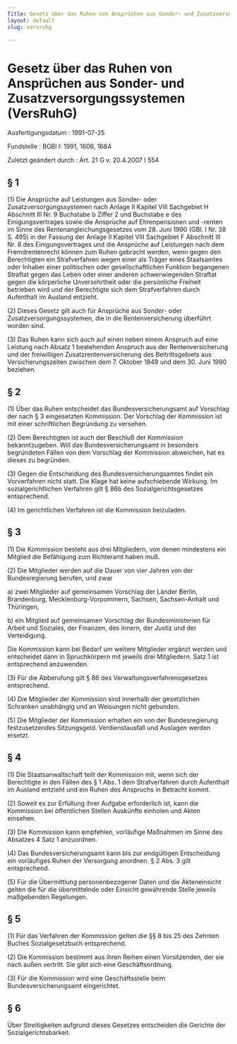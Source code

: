 ```yaml
---
Title: Gesetz über das Ruhen von Ansprüchen aus Sonder- und Zusatzversorgungssystemen
layout: default
slug: versruhg

---
```


# Gesetz über das Ruhen von Ansprüchen aus Sonder- und Zusatzversorgungssystemen (VersRuhG)

Ausfertigungsdatum
:   1991-07-25

Fundstelle
:   BGBl I: 1991, 1606, 1684

Zuletzt geändert durch
:   Art. 21 G v. 20.4.2007 I 554


## § 1

(1) Die Ansprüche auf Leistungen aus Sonder- oder
Zusatzversorgungssystemen nach Anlage II Kapitel VIII Sachgebiet H
Abschnitt III Nr. 9 Buchstabe b Ziffer 2 und Buchstabe e des
Einigungsvertrages sowie die Ansprüche auf Ehrenpensionen und -renten
im Sinne des Rentenangleichungsgesetzes vom 28. Juni 1990 (GBl. I Nr.
38 S. 495) in der Fassung der Anlage II Kapitel VIII Sachgebiet F
Abschnitt III Nr. 8 des Einigungsvertrages und die Ansprüche auf
Leistungen nach dem Fremdrentenrecht können zum Ruhen gebracht werden,
wenn gegen den Berechtigten ein Strafverfahren wegen einer als Träger
eines Staatsamtes oder Inhaber einer politischen oder
gesellschaftlichen Funktion begangenen Straftat gegen das Leben oder
einer anderen schwerwiegenden Straftat gegen die körperliche
Unversehrtheit oder die persönliche Freiheit betrieben wird und der
Berechtigte sich dem Strafverfahren durch Aufenthalt im Ausland
entzieht.

(2) Dieses Gesetz gilt auch für Ansprüche aus Sonder- oder
Zusatzversorgungssystemen, die in die Rentenversicherung überführt
worden sind.

(3) Das Ruhen kann sich auch auf einen neben einem Anspruch auf eine
Leistung nach Absatz 1 bestehenden Anspruch aus der Rentenversicherung
und der freiwilligen Zusatzrentenversicherung des Beitrittsgebiets aus
Versicherungszeiten zwischen dem 7. Oktober 1949 und dem 30. Juni 1990
beziehen.


## § 2

(1) Über das Ruhen entscheidet das Bundesversicherungsamt auf
Vorschlag der nach § 3 eingesetzten Kommission. Der Vorschlag der
Kommission ist mit einer schriftlichen Begründung zu versehen.

(2) Dem Berechtigten ist auch der Beschluß der Kommission
bekanntzugeben. Will das Bundesversicherungsamt in besonders
begründeten Fällen von dem Vorschlag der Kommission abweichen, hat es
dieses zu begründen.

(3) Gegen die Entscheidung des Bundesversicherungsamtes findet ein
Vorverfahren nicht statt. Die Klage hat keine aufschiebende Wirkung.
Im sozialgerichtlichen Verfahren gilt § 86b des Sozialgerichtsgesetzes
entsprechend.

(4) Im gerichtlichen Verfahren ist die Kommission beizuladen.


## § 3

(1) Die Kommission besteht aus drei Mitgliedern, von denen mindestens
ein Mitglied die Befähigung zum Richteramt haben muß.

(2) Die Mitglieder werden auf die Dauer von vier Jahren von der
Bundesregierung berufen, und zwar

a)  zwei Mitglieder auf gemeinsamen Vorschlag der Länder Berlin,
    Brandenburg, Mecklenburg-Vorpommern, Sachsen, Sachsen-Anhalt und
    Thüringen,


b)  ein Mitglied auf gemeinsamen Vorschlag der Bundesministerien für
    Arbeit und Soziales, der Finanzen, des Innern, der Justiz und der
    Verteidigung.



Die Kommission kann bei Bedarf um weitere Mitglieder ergänzt werden
und entscheidet dann in Spruchkörpern mit jeweils drei Mitgliedern.
Satz 1 ist entsprechend anzuwenden.

(3) Für die Abberufung gilt § 86 des Verwaltungsverfahrensgesetzes
entsprechend.

(4) Die Mitglieder der Kommission sind innerhalb der gesetzlichen
Schranken unabhängig und an Weisungen nicht gebunden.

(5) Die Mitglieder der Kommission erhalten ein von der Bundesregierung
festzusetzendes Sitzungsgeld. Verdienstausfall und Auslagen werden
ersetzt.


## § 4

(1) Die Staatsanwaltschaft teilt der Kommission mit, wenn sich der
Berechtigte in den Fällen des § 1 Abs. 1 dem Strafverfahren durch
Aufenthalt im Ausland entzieht und ein Ruhen des Anspruchs in Betracht
kommt.

(2) Soweit es zur Erfüllung ihrer Aufgabe erforderlich ist, kann die
Kommission bei öffentlichen Stellen Auskünfte einholen und Akten
einsehen.

(3) Die Kommission kann empfehlen, vorläufige Maßnahmen im Sinne des
Absatzes 4 Satz 1 anzuordnen.

(4) Das Bundesversicherungsamt kann bis zur endgültigen Entscheidung
ein vorläufiges Ruhen der Versorgung anordnen. § 2 Abs. 3 gilt
entsprechend.

(5) Für die Übermittlung personenbezogener Daten und die Akteneinsicht
gelten die für die übermittelnde oder Einsicht gewährende Stelle
jeweils maßgebenden Regelungen.


## § 5

(1) Für das Verfahren der Kommission gelten die §§ 8 bis 25 des
Zehnten Buches Sozialgesetzbuch entsprechend.

(2) Die Kommission bestimmt aus ihren Reihen einen Vorsitzenden, der
sie nach außen vertritt. Sie gibt sich eine Geschäftsordnung.

(3) Für die Kommission wird eine Geschäftsstelle beim
Bundesversicherungsamt eingerichtet.


## § 6

Über Streitigkeiten aufgrund dieses Gesetzes entscheiden die Gerichte
der Sozialgerichtsbarkeit.

